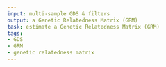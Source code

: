 ```yaml
---
input: multi-sample GDS & filters
output: a Genetic Relatedness Matrix (GRM)
task: estimate a Genetic Relatedness Matrix (GRM)
tags:
- GDS
- GRM
- genetic relatedness matrix
---
```


